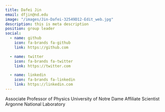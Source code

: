```yaml
---
title: Dafei Jin
email: dfjin@nd.edu
image: "/images/Jin-Dafei-32549D12-Edit_web.jpg"
description: this is meta description
position: group leader
social:
  - name: github
    icon: fa-brands fa-github
    link: https://github.com

  - name: twitter
    icon: fa-brands fa-twitter
    link: https://twitter.com

  - name: linkedin
    icon: fa-brands fa-linkedin
    link: https://linkedin.com
---
```

Associate Professor of Physics
University of Notre Dame
Affiliate Scientist
Argonne National Laboratory
 

